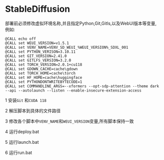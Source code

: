 # StableDiffusion
 部署前必须修改虚拟环境名称,并且指定Python,Git,Gitls,以及WebUI版本等变量,例如:
```
@CALL echo off
@CALL set WEUI_VERSION=v1.5.1
@CALL set VENV_NAME=VENV_SD_WEUI_%WEUI_VERSION%_SDXL_001
@CALL set PYTHON_VERISON=3.10.11
@CALL set GIT_VERSION=2.41.0
@CALL set GITLFS_VERSION=3.2.0
@CALL set TORCH_VERSION=2.0.1+cu118
@CALL set GDOWN_CACHE=cache\gdown
@CALL set TORCH_HOME=cache\torch
@CALL set HF_HOME=cache\huggingface
@CALL set PYTHONDONTWRITEBYTECODE=1
@CALL set COMMANDLINE_ARGS=--xformers --opt-sdp-attention --theme dark --api --autolaunch --listen --enable-insecure-extension-access
```
1 安装`Git` 和`CUDA 118`

2 解压脚本到具体的文件路径

3 修改各个脚本中`VENV_NAME`和`WEUI_VERSION`变量,所有脚本保持一致

4 运行deploy.bat

5 运行launch.bat

6 运行run.bat
